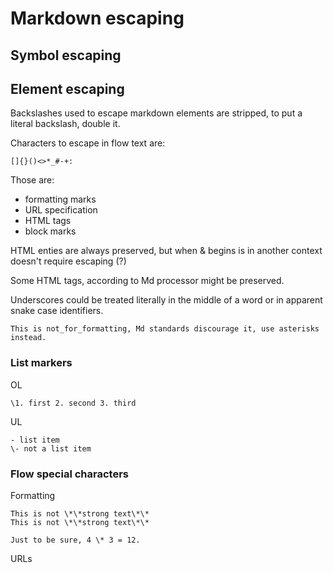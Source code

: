# Markdown escaping 

## Symbol escaping 

## Element escaping

Backslashes used to escape markdown elements are stripped, to put a literal backslash, double it.

Characters to escape in flow text are:

    []{}()<>*_#-+:

Those are:
- formatting marks
- URL specification
- HTML tags
- block marks

HTML enties are always preserved, but when &amp; begins is in another context doesn't require escaping (?)

Some HTML tags, according to Md processor might be preserved.

Underscores could be treated literally in the middle of a word or in apparent snake case identifiers.

    This is not_for_formatting, Md standards discourage it, use asterisks instead.

### List markers

OL 

    \1. first 2. second 3. third

UL 

    - list item
    \- not a list item

### Flow special characters

Formatting

    This is not \*\*strong text\*\*
    This is not \*\*strong text\*\*

    Just to be sure, 4 \* 3 = 12.

URLs
